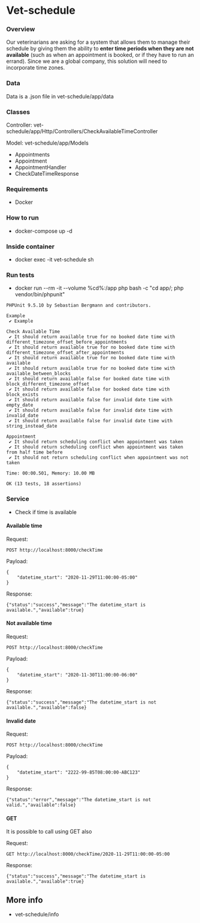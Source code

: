 # Vet-schedule

### Overview
Our veterinarians are asking for a system that allows them to manage their schedule by giving them the ability to **enter time periods when they are not available** (such as when an appointment is booked, or if they have to run an errand). Since we are a global company, this solution will need to incorporate time zones. 

### Data
Data is a .json file in vet-schedule/app/data

### Classes 
Controller: vet-schedule/app/Http/Controllers/CheckAvailableTimeController

Model: vet-schedule/app/Models
- Appointments
- Appointment
- AppointmentHandler
- CheckDateTimeResponse
 
### Requirements
- Docker 

### How to run
- docker-compose up -d

### Inside container
- docker exec -it vet-schedule sh

### Run tests
- docker run --rm -it --volume %cd%:/app php bash -c "cd app/; php vendor/bin/phpunit"

```
PHPUnit 9.5.10 by Sebastian Bergmann and contributors.

Example
 ✔ Example

Check Available Time
 ✔ It should return available true for no booked date time with different_timezone_offset_before_appointments
 ✔ It should return available true for no booked date time with different_timezone_offset_after_appointments
 ✔ It should return available true for no booked date time with available
 ✔ It should return available true for no booked date time with available_between_blocks
 ✔ It should return available false for booked date time with block_different_timezone_offset
 ✔ It should return available false for booked date time with block_exists
 ✔ It should return available false for invalid date time with empty_date
 ✔ It should return available false for invalid date time with invalid_date
 ✔ It should return available false for invalid date time with string_instead_date

Appointment
 ✔ It should return scheduling conflict when appointment was taken
 ✔ It should return scheduling conflict when appointment was taken from half time before
 ✔ It should not return scheduling conflict when appointment was not taken

Time: 00:00.501, Memory: 10.00 MB

OK (13 tests, 18 assertions)
``` 
### Service
- Check if time is available

#### Available time
Request:
```
POST http://localhost:8000/checkTime
```
Payload:
```
{
    "datetime_start": "2020-11-29T11:00:00-05:00"
}
``` 
Response:
```
{"status":"success","message":"The datetime_start is available.","available":true}
``` 
#### Not available time
Request:
```
POST http://localhost:8000/checkTime
```
Payload:
```
{
    "datetime_start": "2020-11-30T11:00:00-06:00"
}
``` 
Response:
```
{"status":"success","message":"The datetime_start is not available.","available":false}
``` 

#### Invalid date
Request:
```
POST http://localhost:8000/checkTime
```
Payload:
```
{
    "datetime_start": "2222-99-85T08:00:00-ABC123"
}
``` 
Response:
```
{"status":"error","message":"The datetime_start is not valid.","available":false}
``` 
#### GET
It is possible to call using GET also

Request:
```
GET http://localhost:8000/checkTime/2020-11-29T11:00:00-05:00 
```
Response:
```
{"status":"success","message":"The datetime_start is available.","available":true}
```

## More info
 - vet-schedule/info
